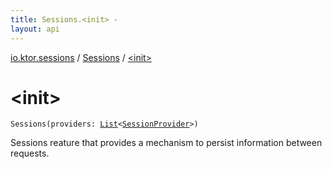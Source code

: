 ```yaml
---
title: Sessions.<init> - 
layout: api
---
```


<div class='api-docs-breadcrumbs'><a href="../index.html">io.ktor.sessions</a> / <a href="index.html">Sessions</a> / <a href="./-init-.html">&lt;init&gt;</a></div>

# &lt;init&gt;

<div class="signature"><code><span class="identifier">Sessions</span><span class="symbol">(</span><span class="parameterName" id="io.ktor.sessions.Sessions$<init>(kotlin.collections.List((io.ktor.sessions.SessionProvider)))/providers">providers</span><span class="symbol">:</span>&nbsp;<a href="https://kotlinlang.org/api/latest/jvm/stdlib/kotlin.collections/-list/index.html"><span class="identifier">List</span></a><span class="symbol">&lt;</span><a href="../-session-provider/index.html"><span class="identifier">SessionProvider</span></a><span class="symbol">&gt;</span><span class="symbol">)</span></code></div>

Sessions reature that provides a mechanism to persist information between requests.

